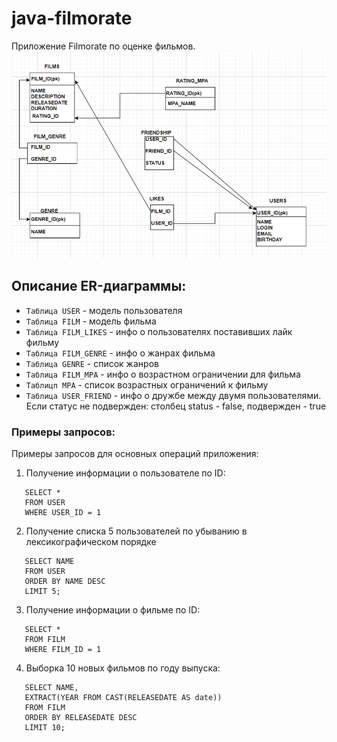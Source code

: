 # java-filmorate
Приложение Filmorate по оценке фильмов.
![ERD](https://github.com/v01cecrack/java-filmorate/blob/main/erdfilmfinal.png)
## Описание ER-диаграммы:
* `Таблица USER` - модель пользователя
* `Таблица FILM` - модель фильма
* `Таблица FILM_LIKES` - инфо о пользователях поставивших лайк фильму
* `Таблица FILM_GENRE` - инфо о жанрах фильма
* `Таблица GENRE` - список жанров
* `Таблица FILM_MPA` - инфо о возрастном ограничении для фильма
* `Таблицп MPA` - список возрастных ограничений к фильму
* `Таблица USER_FRIEND` - инфо о дружбе между двумя пользователями. Если статус не подвержден: столбец status - false, подвержден - true
### Примеры запросов:
Примеры запросов для основных операций приложения:
1. Получение информации о пользователе по ID:
```
   SELECT *
   FROM USER
   WHERE USER_ID = 1
```
2. Получение списка 5 пользователей по убыванию в лексикографическом порядке
```
   SELECT NAME
   FROM USER
   ORDER BY NAME DESC
   LIMIT 5;
```
3. Получение информации о фильме по ID:
```
   SELECT *
   FROM FILM
   WHERE FILM_ID = 1
```
4. Выборка 10 новых фильмов по году выпуска:
```
   SELECT NAME,
   EXTRACT(YEAR FROM CAST(RELEASEDATE AS date))
   FROM FILM
   ORDER BY RELEASEDATE DESC
   LIMIT 10;
```
